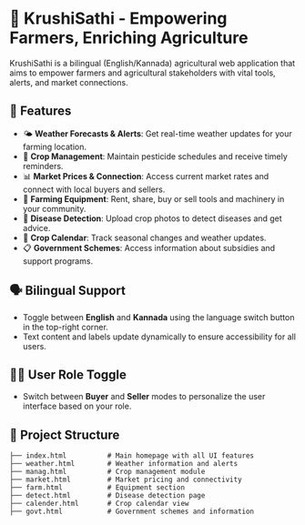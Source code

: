 # 🌾 KrushiSathi - Empowering Farmers, Enriching Agriculture

KrushiSathi is a bilingual (English/Kannada) agricultural web application that aims to empower farmers and agricultural stakeholders with vital tools, alerts, and market connections.

## 🚀 Features

- 🌤️ **Weather Forecasts & Alerts**: Get real-time weather updates for your farming location.
- 🌱 **Crop Management**: Maintain pesticide schedules and receive timely reminders.
- 📊 **Market Prices & Connection**: Access current market rates and connect with local buyers and sellers.
- 🚜 **Farming Equipment**: Rent, share, buy or sell tools and machinery in your community.
- 🌿 **Disease Detection**: Upload crop photos to detect diseases and get advice.
- 📅 **Crop Calendar**: Track seasonal changes and weather updates.
- 📋 **Government Schemes**: Access information about subsidies and support programs.

## 🗣️ Bilingual Support

- Toggle between **English** and **Kannada** using the language switch button in the top-right corner.
- Text content and labels update dynamically to ensure accessibility for all users.

## 🧑‍🌾 User Role Toggle

- Switch between **Buyer** and **Seller** modes to personalize the user interface based on your role.

## 📁 Project Structure

```plaintext
├── index.html          # Main homepage with all UI features
├── weather.html        # Weather information and alerts
├── manag.html          # Crop management module
├── market.html         # Market pricing and connectivity
├── farm.html           # Equipment section
├── detect.html         # Disease detection page
├── calender.html       # Crop calendar view
├── govt.html           # Government schemes and information
